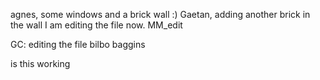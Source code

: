 agnes, some windows and a brick wall :)
Gaetan, adding another brick in the wall
I am editing the file now.
MM_edit

GC: editing the file
bilbo baggins

is this working

